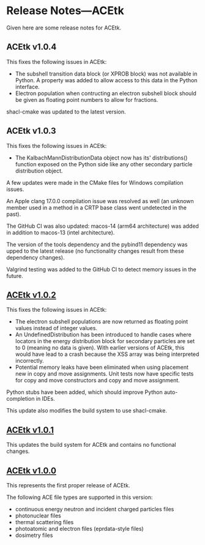 # Release Notes&mdash;ACEtk
Given here are some release notes for ACEtk.

## ACEtk v1.0.4
This fixes the following issues in ACEtk:
  - The subshell transition data block (or XPROB block) was not available in Python. A
    property was added to allow access to this data in the Python interface.
  - Electron population when contructing an electron subshell block should be given as
    floating point numbers to allow for fractions.

shacl-cmake was updated to the latest version.

## ACEtk v1.0.3
This fixes the following issues in ACEtk:
  - The KalbachMannDistributionData object now has its' distributions() function exposed
    on the Python side like any other secondary particle distribution object.

A few updates were made in the CMake files for Windows compilation issues.

An Apple clang 17.0.0 compilation issue was resolved as well (an unknown member used in
a method in a CRTP base class went undetected in the past).

The GitHub CI was also updated: macos-14 (arm64 architecture) was added in addition to
macos-13 (intel architecture).

The version of the tools dependency and the pybind11 dependency was upped to the latest
release (no functionality changes result from these dependency changes).

Valgrind testing was added to the GitHub CI to detect memory issues in the future.

## [ACEtk v1.0.2](https://github.com/njoy/ACEtk/pull/137)
This fixes the following issues in ACEtk:
  - The electron subshell populations are now returned as floating point values instead of
    integer values.
  - An UndefinedDistribution has been introduced to handle cases where locators in the energy
    distribution block for secondary particles are set to 0 (meaning no data is given). With
    earlier versions of ACEtk, this would have lead to a crash because the XSS array was being
    interpreted incorrectly.
  - Potential memory leaks have been eliminated when using placement new in copy and move
    assignments. Unit tests now have specific tests for copy and move constructors and copy and
    move assignment.

Python stubs have been added, which should improve Python auto-completion in IDEs.

This update also modifies the build system to use shacl-cmake.

## [ACEtk v1.0.1](https://github.com/njoy/ACEtk/pull/133)
This updates the build system for ACEtk and contains no functional changes.

## [ACEtk v1.0.0](https://github.com/njoy/ACEtk/pull/130)
This represents the first proper release of ACEtk.

The following ACE file types are supported in this version:
  - continuous energy neutron and incident charged particles files
  - photonuclear files
  - thermal scattering files
  - photoatomic and electron files (eprdata-style files)
  - dosimetry files
